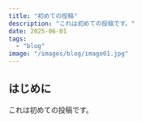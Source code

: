 ```yaml
---
title: "初めての投稿"
description: "これは初めての投稿です。"
date: 2025-06-01
tags: 
  - "blog"
image: "/images/blog/image01.jpg"
---
```


## はじめに

これは初めての投稿です。